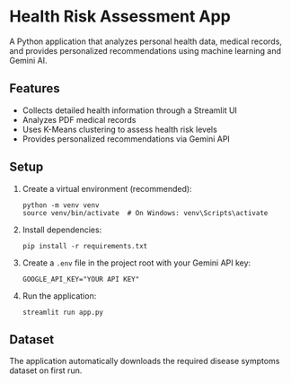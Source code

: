 # Health Risk Assessment App

A Python application that analyzes personal health data, medical records, and provides personalized recommendations using machine learning and Gemini AI.

## Features

- Collects detailed health information through a Streamlit UI
- Analyzes PDF medical records
- Uses K-Means clustering to assess health risk levels
- Provides personalized recommendations via Gemini API

## Setup

1. Create a virtual environment (recommended):
   ```
   python -m venv venv
   source venv/bin/activate  # On Windows: venv\Scripts\activate
   ```

2. Install dependencies:
   ```
   pip install -r requirements.txt
   ```

3. Create a `.env` file in the project root with your Gemini API key:
   ```
   GOOGLE_API_KEY="YOUR API KEY"
   ```

4. Run the application:
   ```
   streamlit run app.py
   ```

## Dataset

The application automatically downloads the required disease symptoms dataset on first run. 

